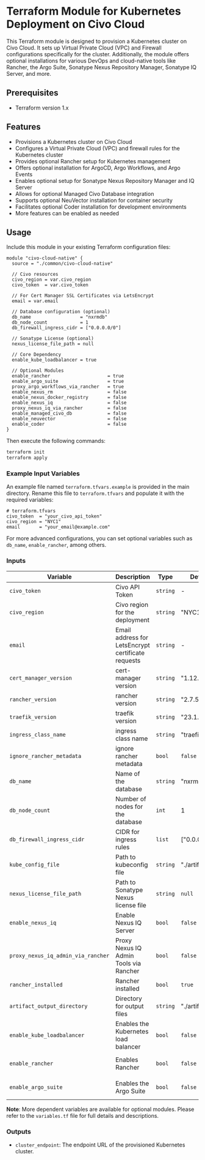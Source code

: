 # Terraform Module for Kubernetes Deployment on Civo Cloud

This Terraform module is designed to provision a Kubernetes cluster on Civo Cloud. It sets up Virtual Private Cloud (VPC) and Firewall configurations specifically for the cluster. Additionally, the module offers optional installations for various DevOps and cloud-native tools like Rancher, the Argo Suite, Sonatype Nexus Repository Manager, Sonatype IQ Server, and more.

## Prerequisites

- Terraform version 1.x

## Features

- Provisions a Kubernetes cluster on Civo Cloud
- Configures a Virtual Private Cloud (VPC) and firewall rules for the Kubernetes cluster
- Provides optional Rancher setup for Kubernetes management
- Offers optional installation for ArgoCD, Argo Workflows, and Argo Events
- Enables optional setup for Sonatype Nexus Repository Manager and IQ Server
- Allows for optional Managed Civo Database integration
- Supports optional NeuVector installation for container security
- Facilitates optional Coder installation for development environments
- More features can be enabled as needed

## Usage

Include this module in your existing Terraform configuration files:

```hcl
module "civo-cloud-native" {
  source = "./common/civo-cloud-native"

  // Civo resources
  civo_region = var.civo_region
  civo_token  = var.civo_token

  // For Cert Manager SSL Certificates via LetsEncrypt
  email = var.email

  // Database configuration (optional)
  db_name                  = "nxrmdb"
  db_node_count            = 1
  db_firewall_ingress_cidr = ["0.0.0.0/0"]

  // Sonatype License (optional)
  nexus_license_file_path = null

  // Core Dependency
  enable_kube_loadbalancer = true

  // Optional Modules
  enable_rancher                     = true
  enable_argo_suite                  = true
  proxy_argo_workflows_via_rancher   = true
  enable_nexus_rm                    = false
  enable_nexus_docker_registry       = false
  enable_nexus_iq                    = false
  proxy_nexus_iq_via_rancher         = false
  enable_managed_civo_db             = false
  enable_neuvector                   = false
  enable_coder                       = false
}
```

Then execute the following commands:

```bash
terraform init
terraform apply
```

### Example Input Variables

An example file named `terraform.tfvars.example` is provided in the main directory. Rename this file to `terraform.tfvars` and populate it with the required variables:

```hcl
# terraform.tfvars
civo_token  = "your_civo_api_token"
civo_region = "NYC1"
email       = "your_email@example.com"
```

For more advanced configurations, you can set optional variables such as `db_name`, `enable_rancher`, among others.

### Inputs

| Variable                           | Description                                        | Type     | Default           | Dependencies                                          |
| ---------------------------------- | -------------------------------------------------- | -------- | ----------------- | ----------------------------------------------------- |
| `civo_token`                       | Civo API Token                                     | `string` | -                 | None                                                  |
| `civo_region`                      | Civo region for the deployment                     | `string` | "NYC1"            | None                                                  |
| `email`                            | Email address for LetsEncrypt certificate requests | `string` | -                 | None                                                  |
| `cert_manager_version`             | cert-manager version                               | `string` | "1.12.2"          | None                                                  |
| `rancher_version`                  | rancher version                                    | `string` | "2.7.5"           | None                                                  |
| `traefik_version`                  | traefik version                                    | `string` | "23.1.0"          | None                                                  |
| `ingress_class_name`               | ingress class name                                 | `string` | "traefik"         | None                                                  |
| `ignore_rancher_metadata`          | ignore rancher metadata                            | `bool`   | `false`           | None                                                  |
| `db_name`                          | Name of the database                               | `string` | "nxrmdb"          | None                                                  |
| `db_node_count`                    | Number of nodes for the database                   | `int`    | 1                 | None                                                  |
| `db_firewall_ingress_cidr`         | CIDR for ingress rules                             | `list`   | ["0.0.0.0/0"]     | None                                                  |
| `kube_config_file`                 | Path to kubeconfig file                            | `string` | "./artifacts..."  | None                                                  |
| `nexus_license_file_path`          | Path to Sonatype Nexus license file                | `string` | `null`            | `enable_nexus_rm` must be `true`                      |
| `enable_nexus_iq`                  | Enable Nexus IQ Server                             | `bool`   | `false`           | `enable_nexus_rm` must be `true`                      |
| `proxy_nexus_iq_admin_via_rancher` | Proxy Nexus IQ Admin Tools via Rancher             | `bool`   | `false`           | `enable_rancher` and `enable_nexus_iq` must be `true` |
| `rancher_installed`                | Rancher installed                                  | `bool`   | `true`            | None                                                  |
| `artifact_output_directory`        | Directory for output files                         | `string` | "./artifacts/..." | None                                                  |
| `enable_kube_loadbalancer`         | Enables the Kubernetes load balancer               | `bool`   | `false`           | Core Dependency for many modules                      |
| `enable_rancher`                   | Enables Rancher                                    | `bool`   | `false`           | Requires `enable_kube_loadbalancer` to be `true`      |
| `enable_argo_suite`                | Enables the Argo Suite                             | `bool`   | `false`           | Requires `enable_kube_loadbalancer` to be `true`      |

**Note**: More dependent variables are available for optional modules. Please refer to the `variables.tf` file for full details and descriptions.

### Outputs

- `cluster_endpoint`: The endpoint URL of the provisioned Kubernetes cluster.
